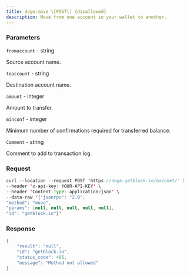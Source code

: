 ```yaml
---
title: doge:move \[POST\] {disallowed}
description: Move from one account in your wallet to another.
---
```


### Parameters


`fromaccount` - string

Source account name.

`toaccount` - string

Destination account name.

`amount` - integer

Amount to transfer.

`minconf` - integer

Minimum number of confirmations required for transferred balance.

`Comment` - string

Comment to add to transaction log.

### Request

``` java
curl --location --request POST 'https://doge.getblock.io/mainnet/' \
--header 'x-api-key: YOUR-API-KEY' \
--header 'Content-Type: application/json' \
--data-raw '{"jsonrpc": "2.0",
"method": "move",
"params": [null, null, null, null, null],
"id": "getblock.io"}'
```

###  Response

``` java
{
    "result": "null",
    "id": "getblock.io",
    "status_code": 405,
    "message": "Method not allowed"
}
```

